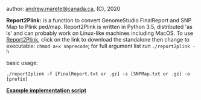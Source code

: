 author: andrew.marete@canada.ca, (C), 2020

<b>Report2Plink:</b> is a function to convert GenomeStudio FinalReport and SNP Map to Plink ped/map. Report2Plink 
is written in Python 3.5, distributed 'as is' and can probably work on Linux-like machines including MacOS. To use [Report2Plink](https://github.com/AMarete/fimpute-utils/raw/master/snprecode), click on the link to download the standalone then change to executable: ```chmod a+x snprecode```; for full argument list run ```./report2plink -h```

basic usage:  
    
    ./report2plink -f [FinalReport.txt or .gz] -s [SNPMap.txt or .gz] -o [prefix]


[<b>Example implementation script</b>](https://raw.githubusercontent.com/AMarete/fimpute-utils/master/test_data/Example.sh)
